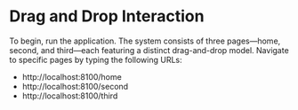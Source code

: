 # Drag and Drop Interaction

To begin, run the application. The system consists of three pages—home, second, and third—each featuring a distinct drag-and-drop model. Navigate to specific pages by typing the following URLs:

- http://localhost:8100/home
- http://localhost:8100/second
- http://localhost:8100/third
